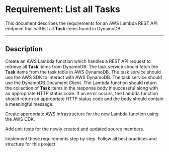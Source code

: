 # Requirement: List all Tasks

This document describes the requirements for an AWS Lambda REST API endpoint that will list all **Task** items found in DynamoDB.

---

## Description

Create an AWS Lambda function which handles a REST API request to retrieve all **Task** items from DynamoDB. The task service should fetch the **Task** items from the task table in AWS DynamoDB. The task service should use the AWS SDK to interact with AWS DynamoDB. The task service should use the DynamoDB Document Client. The Lambda function should return the collection of **Task** items in the response body if successful along with an appropriate HTTP status code. If an error occurs, the Lambda function should return an appropriate HTTP status code and the body should contain a meaningful message.

Create appropriate AWS infrastructure for the new Lambda function using the AWS CDK.

Add unit tests for the newly created and updated source members.

Implement these requirements step by step. Follow all best practices and structure for this project.
